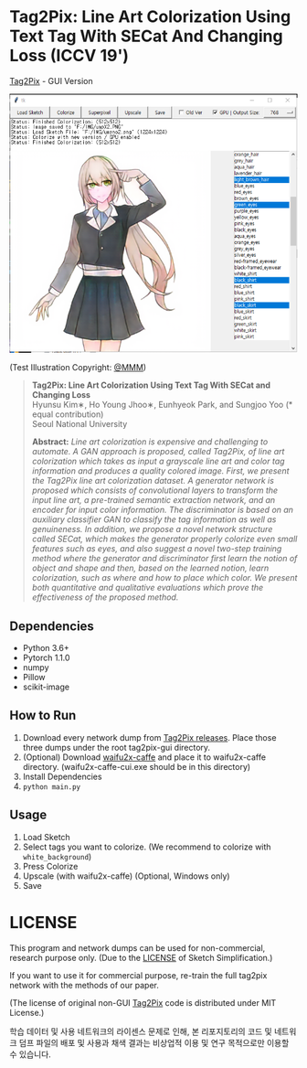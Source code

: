 # Tag2Pix: Line Art Colorization Using Text Tag With SECat And Changing Loss (ICCV 19')

[Tag2Pix](https://github.com/blandocs/Tag2Pix) - GUI Version

![Test image](test.png)

(Test Illustration Copyright: [@MMM](https://twitter.com/dawn4ir))


> **Tag2Pix: Line Art Colorization Using Text Tag With SECat and Changing Loss**<br>
> Hyunsu Kim∗, Ho Young Jhoo∗, Eunhyeok Park, and Sungjoo Yoo (\* equal contribution)<br> 
> Seoul National University
> 
> **Abstract:** *Line art colorization is expensive and challenging to automate. A GAN approach is proposed, called Tag2Pix, of line art colorization which takes as input a grayscale line art and color tag information and produces a quality colored image. First, we present the Tag2Pix line art colorization dataset. A generator network is proposed which consists of convolutional layers to transform the input line art, a pre-trained semantic extraction network, and an encoder for input color information. The discriminator is based on an auxiliary classifier GAN to classify the tag information as well as genuineness. In addition, we propose a novel network structure called SECat, which makes the generator properly colorize even small features such as eyes, and also suggest a novel two-step training method where the generator and discriminator first learn the notion of object and shape and then, based on the learned notion, learn colorization, such as where and how to place which color. We present both quantitative and qualitative evaluations which prove the effectiveness of the proposed method.*


## Dependencies

* Python 3.6+
* Pytorch 1.1.0
* numpy
* Pillow
* scikit-image


## How to Run

1. Download every network dump from [Tag2Pix releases](https://github.com/blandocs/tag2pix/releases). Place those three dumps under the root tag2pix-gui directory.
2. (Optional) Download [waifu2x-caffe](https://example.org) and place it to waifu2x-caffe directory. (waifu2x-caffe-cui.exe should be in this directory)
2. Install Dependencies
3. `python main.py`

## Usage 

1. Load Sketch
2. Select tags you want to colorize. (We recommend to colorize with `white_background`)
3. Press Colorize 
4. Upscale (with waifu2x-caffe) (Optional, Windows only)
5. Save

# LICENSE

This program and network dumps can be used for non-commercial, research purpose only.
(Due to the [LICENSE](https://github.com/bobbens/sketch_simplification/blob/master/LICENSE) of Sketch Simplification.)

If you want to use it for commercial purpose, re-train the full tag2pix network with the methods of our paper.

(The license of original non-GUI [Tag2Pix](https://github.com/blandocs/tag2pix) code is distributed under MIT License.)

학습 데이터 및 사용 네트워크의 라이센스 문제로 인해, 본 리포지토리의 코드 및 네트워크 덤프 파일의 배포 및 사용과 채색 결과는 비상업적 이용 및 연구 목적으로만 이용할 수 있습니다. 

